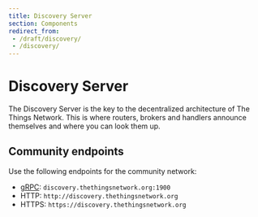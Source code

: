 ```yaml
---
title: Discovery Server
section: Components
redirect_from:
 - /draft/discovery/
 - /discovery/
---
```


# Discovery Server
The Discovery Server is the key to the decentralized architecture of The Things Network. This is where routers, brokers and handlers announce themselves and where you can look them up.

## Community endpoints
Use the following endpoints for the community network:

- [gRPC](http://www.grpc.io/): `discovery.thethingsnetwork.org:1900`
- HTTP: `http://discovery.thethingsnetwork.org`
- HTTPS: `https://discovery.thethingsnetwork.org`
